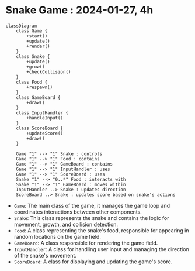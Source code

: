 # Snake Game : 2024-01-27, 4h

```mermaid
classDiagram
    class Game {
        +start()
        +update()
        +render()
    }
    class Snake {
        +update()
        +grow()
        +checkCollision()
    }
    class Food {
        +respawn()
    }
    class GameBoard {
        +draw()
    }
    class InputHandler {
        +handleInput()
    }
    class ScoreBoard {
        +updateScore()
        +draw()
    }

    Game "1" --> "1" Snake : controls
    Game "1" --> "1" Food : contains
    Game "1" --> "1" GameBoard : contains
    Game "1" --> "1" InputHandler : uses
    Game "1" --> "1" ScoreBoard : uses
    Snake "1" --> "0..*" Food : interacts with
    Snake "1" --> "1" GameBoard : moves within
    InputHandler ..> Snake : updates direction
    ScoreBoard ..> Snake : updates score based on snake's actions
```

- `Game`: The main class of the game, it manages the game loop and coordinates interactions between other components.
- `Snake`: This class represents the snake and contains the logic for movement, growth, and collision detection.
- `Food`: A class representing the snake's food, responsible for appearing in random locations on the game field.
- `GameBoard`: A class responsible for rendering the game field.
- `InputHandler`: A class for handling user input and managing the direction of the snake's movement.
- `ScoreBoard`: A class for displaying and updating the game's score.

